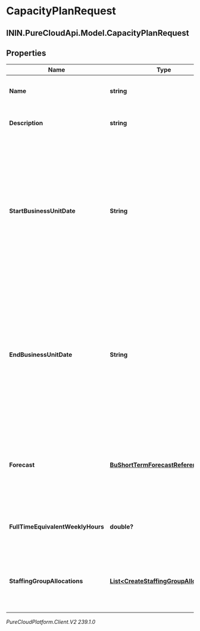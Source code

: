 # CapacityPlanRequest

## ININ.PureCloudApi.Model.CapacityPlanRequest

## Properties

|Name | Type | Description | Notes|
|------------ | ------------- | ------------- | -------------|
| **Name** | **string** | The name of the capacity plan | |
| **Description** | **string** | Description of the capacity plan | [optional] |
| **StartBusinessUnitDate** | **String** | The start date for the capacity plan relative to the business unit time zone in yyyy-MM-dd format. Dates are represented as an ISO-8601 string. For example: yyyy-MM-dd | |
| **EndBusinessUnitDate** | **String** | The end date for the capacity plan relative to the business unit time zone in yyyy-MM-dd format. Dates are represented as an ISO-8601 string. For example: yyyy-MM-dd | |
| **Forecast** | [**BuShortTermForecastReference**](BuShortTermForecastReference) | The selected forecast for this capacity plan. Null when main forecast is used in the future | |
| **FullTimeEquivalentWeeklyHours** | **double?** | The weekly hours used to calculate full time equivalent agents | |
| **StaffingGroupAllocations** | [**List&lt;CreateStaffingGroupAllocation&gt;**](CreateStaffingGroupAllocation) | List of staffing group allocations to be used for the capacity plan | |



_PureCloudPlatform.Client.V2 239.1.0_
